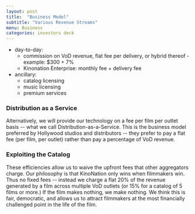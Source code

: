 ```yaml
---
layout: post
title:  "Business Model"
subtitle: "Various Revenue Streams"
menu: Business
categories: investors deck
---
```

* day-to-day:
  * commission on VoD revenue, flat fee per delivery, or hybrid thereof - example: $300 + 7%
  * Kinonation Enterprise: monthly fee + delivery fee
* ancillary:
  * catalog licensing
  * music licensing
  * premium services

<!--more-->

### Distribution as a Service
Alternatively, we will provide our technology on a fee per film per outlet basis -- what we call Distribution-as-a-Service. This is the business model preferred by Hollywood studios and distributors -- they prefer to pay a flat fee (per film, per outlet) rather than pay a percentage of VoD revenue.

### Exploiting the Catalog
These efficiencies allow us to waive the upfront fees that other aggregators charge. Our philosophy is that KinoNation only wins when filmmakers win. Thus no fixed fees -- instead we charge a flat 20% of the revenue generated by a film across multiple VoD outlets (or 15% for a catalog of 5 films or more.) If the film makes nothing, we make nothing. We think this is fair, democratic, and allows us to attract filmmakers at the most financially challenged point in the life of the film.

